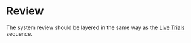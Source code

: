 # Review

The system review should be layered in the same way as the [Live Trials](02-Live-Trials.md)
sequence.
